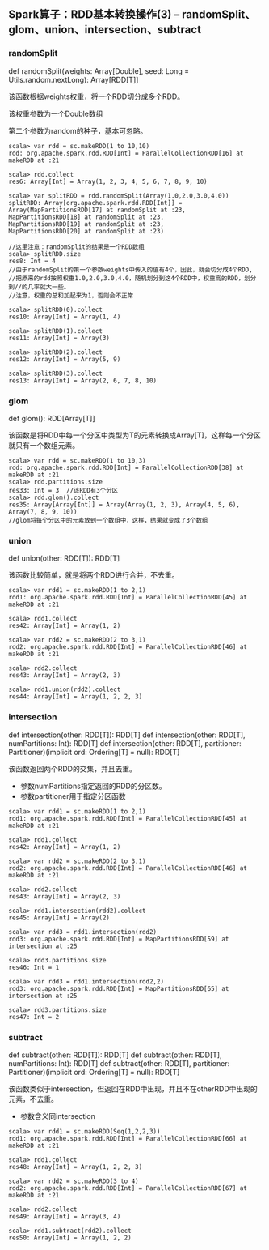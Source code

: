 ## Spark算子：RDD基本转换操作(3) – randomSplit、glom、union、intersection、subtract

### randomSplit

def randomSplit(weights: Array[Double], seed: Long = Utils.random.nextLong): Array[RDD[T]]

该函数根据weights权重，将一个RDD切分成多个RDD。

该权重参数为一个Double数组

第二个参数为random的种子，基本可忽略。

```
scala> var rdd = sc.makeRDD(1 to 10,10)
rdd: org.apache.spark.rdd.RDD[Int] = ParallelCollectionRDD[16] at makeRDD at :21
 
scala> rdd.collect
res6: Array[Int] = Array(1, 2, 3, 4, 5, 6, 7, 8, 9, 10)  
 
scala> var splitRDD = rdd.randomSplit(Array(1.0,2.0,3.0,4.0))
splitRDD: Array[org.apache.spark.rdd.RDD[Int]] = Array(MapPartitionsRDD[17] at randomSplit at :23, 
MapPartitionsRDD[18] at randomSplit at :23, 
MapPartitionsRDD[19] at randomSplit at :23, 
MapPartitionsRDD[20] at randomSplit at :23)
 
//这里注意：randomSplit的结果是一个RDD数组
scala> splitRDD.size
res8: Int = 4
//由于randomSplit的第一个参数weights中传入的值有4个，因此，就会切分成4个RDD,
//把原来的rdd按照权重1.0,2.0,3.0,4.0，随机划分到这4个RDD中，权重高的RDD，划分到//的几率就大一些。
//注意，权重的总和加起来为1，否则会不正常
 
scala> splitRDD(0).collect
res10: Array[Int] = Array(1, 4)
 
scala> splitRDD(1).collect
res11: Array[Int] = Array(3)                                                    
 
scala> splitRDD(2).collect
res12: Array[Int] = Array(5, 9)
 
scala> splitRDD(3).collect
res13: Array[Int] = Array(2, 6, 7, 8, 10)
```

### glom

def glom(): RDD[Array[T]]

该函数是将RDD中每一个分区中类型为T的元素转换成Array[T]，这样每一个分区就只有一个数组元素。

```
scala> var rdd = sc.makeRDD(1 to 10,3)
rdd: org.apache.spark.rdd.RDD[Int] = ParallelCollectionRDD[38] at makeRDD at :21
scala> rdd.partitions.size
res33: Int = 3  //该RDD有3个分区
scala> rdd.glom().collect
res35: Array[Array[Int]] = Array(Array(1, 2, 3), Array(4, 5, 6), Array(7, 8, 9, 10))
//glom将每个分区中的元素放到一个数组中，这样，结果就变成了3个数组
```

### union

def union(other: RDD[T]): RDD[T]

该函数比较简单，就是将两个RDD进行合并，不去重。

 ```
 scala> var rdd1 = sc.makeRDD(1 to 2,1)
rdd1: org.apache.spark.rdd.RDD[Int] = ParallelCollectionRDD[45] at makeRDD at :21
 
scala> rdd1.collect
res42: Array[Int] = Array(1, 2)
 
scala> var rdd2 = sc.makeRDD(2 to 3,1)
rdd2: org.apache.spark.rdd.RDD[Int] = ParallelCollectionRDD[46] at makeRDD at :21
 
scala> rdd2.collect
res43: Array[Int] = Array(2, 3)
 
scala> rdd1.union(rdd2).collect
res44: Array[Int] = Array(1, 2, 2, 3)
 ```

### intersection

def intersection(other: RDD[T]): RDD[T]
def intersection(other: RDD[T], numPartitions: Int): RDD[T]
def intersection(other: RDD[T], partitioner: Partitioner)(implicit ord: Ordering[T] = null): RDD[T]

该函数返回两个RDD的交集，并且去重。
- 参数numPartitions指定返回的RDD的分区数。
- 参数partitioner用于指定分区函数

```
scala> var rdd1 = sc.makeRDD(1 to 2,1)
rdd1: org.apache.spark.rdd.RDD[Int] = ParallelCollectionRDD[45] at makeRDD at :21
 
scala> rdd1.collect
res42: Array[Int] = Array(1, 2)
 
scala> var rdd2 = sc.makeRDD(2 to 3,1)
rdd2: org.apache.spark.rdd.RDD[Int] = ParallelCollectionRDD[46] at makeRDD at :21
 
scala> rdd2.collect
res43: Array[Int] = Array(2, 3)
 
scala> rdd1.intersection(rdd2).collect
res45: Array[Int] = Array(2)
 
scala> var rdd3 = rdd1.intersection(rdd2)
rdd3: org.apache.spark.rdd.RDD[Int] = MapPartitionsRDD[59] at intersection at :25
 
scala> rdd3.partitions.size
res46: Int = 1
 
scala> var rdd3 = rdd1.intersection(rdd2,2)
rdd3: org.apache.spark.rdd.RDD[Int] = MapPartitionsRDD[65] at intersection at :25
 
scala> rdd3.partitions.size
res47: Int = 2
```

### subtract

def subtract(other: RDD[T]): RDD[T]
def subtract(other: RDD[T], numPartitions: Int): RDD[T]
def subtract(other: RDD[T], partitioner: Partitioner)(implicit ord: Ordering[T] = null): RDD[T]

该函数类似于intersection，但返回在RDD中出现，并且不在otherRDD中出现的元素，不去重。
- 参数含义同intersection

```
scala> var rdd1 = sc.makeRDD(Seq(1,2,2,3))
rdd1: org.apache.spark.rdd.RDD[Int] = ParallelCollectionRDD[66] at makeRDD at :21
 
scala> rdd1.collect
res48: Array[Int] = Array(1, 2, 2, 3)
 
scala> var rdd2 = sc.makeRDD(3 to 4)
rdd2: org.apache.spark.rdd.RDD[Int] = ParallelCollectionRDD[67] at makeRDD at :21
 
scala> rdd2.collect
res49: Array[Int] = Array(3, 4)
 
scala> rdd1.subtract(rdd2).collect
res50: Array[Int] = Array(1, 2, 2)
```




